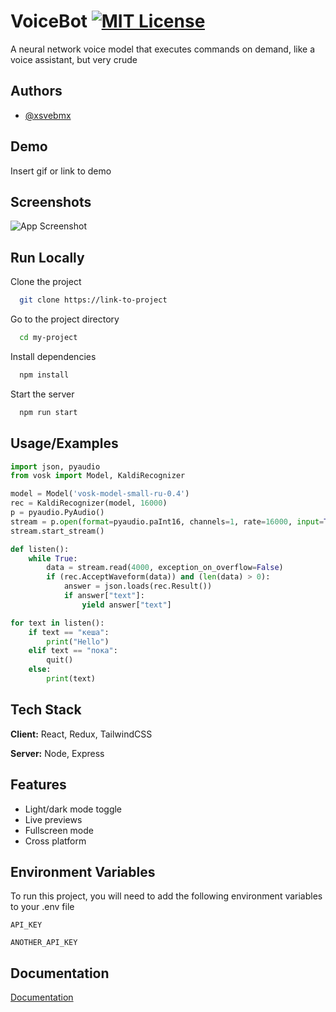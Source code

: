 
# VoiceBot [![MIT License](https://img.shields.io/badge/License-MIT-green.svg)](https://choosealicense.com/licenses/mit/)

A neural network voice model that executes commands on demand, like a voice assistant, but very crude


## Authors

- [@xsvebmx](https://www.github.com/xsvebmx) 



## Demo

Insert gif or link to demo


## Screenshots

![App Screenshot](https://github.com/xsvebmx/VoiceBot/blob/main/demo.png)


## Run Locally

Clone the project

```bash
  git clone https://link-to-project
```

Go to the project directory

```bash
  cd my-project
```

Install dependencies

```bash
  npm install
```

Start the server

```bash
  npm run start
```


## Usage/Examples

```python
import json, pyaudio
from vosk import Model, KaldiRecognizer

model = Model('vosk-model-small-ru-0.4')
rec = KaldiRecognizer(model, 16000)
p = pyaudio.PyAudio()
stream = p.open(format=pyaudio.paInt16, channels=1, rate=16000, input=True, frames_per_buffer=8000)
stream.start_stream()

def listen():
	while True:
		data = stream.read(4000, exception_on_overflow=False)
		if (rec.AcceptWaveform(data)) and (len(data) > 0):
			answer = json.loads(rec.Result())
			if answer["text"]:
				yield answer["text"]

for text in listen():
	if text == "кеша":
		print("Hello")
	elif text == "пока":
		quit()
	else:
		print(text)
```


## Tech Stack

**Client:** React, Redux, TailwindCSS

**Server:** Node, Express


## Features

- Light/dark mode toggle
- Live previews
- Fullscreen mode
- Cross platform


## Environment Variables

To run this project, you will need to add the following environment variables to your .env file

`API_KEY`

`ANOTHER_API_KEY`


## Documentation

[Documentation](https://linktodocumentation)

